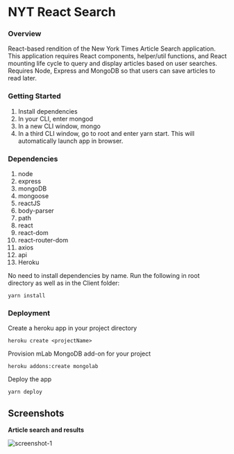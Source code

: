 # NYT React Search

### Overview
React-based rendition of the New York Times Article Search application. This application requires React components, helper/util functions, and React mounting life cycle to query and display articles based on user searches. Requires Node, Express and MongoDB so that users can save articles to read later.


### Getting Started

1. Install dependencies
2. In your CLI, enter mongod
3. In a new CLI window, mongo
4. In a third CLI window, go to root and enter yarn start. This will automatically launch app in browser.

### Dependencies

1. node
2. express
3. mongoDB
4. mongoose
5. reactJS
6. body-parser
7. path
8. react
9. react-dom
10. react-router-dom
11. axios
12. api
13. Heroku

No need to install dependencies by name. Run the following in root directory as well as in the Client folder:

```
yarn install
```

### Deployment

Create a heroku app in your project directory
```
heroku create <projectName>
```

Provision mLab MongoDB add-on for your project
```
heroku addons:create mongolab
```

Deploy the app
```
yarn deploy
```


## Screenshots

**Article search and results**

![screenshot-1](http://i65.tinypic.com/1zm18ox.png)



